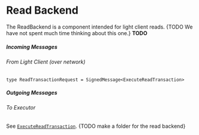 # Read Backend
The ReadBackend is a component intended for light client reads.
{TODO We have not spent much time thinking about this one.} **TODO**
##### Incoming Messages
###### From Light Client (over network)
```
type ReadTransactionRequest = SignedMessage<ExecuteReadTransaction>
```
##### Outgoing Messages
###### To Executor
See [`ExecuteReadTransaction`](#ExecuteReadTransaction).
{TODO make a folder for the read backend}

